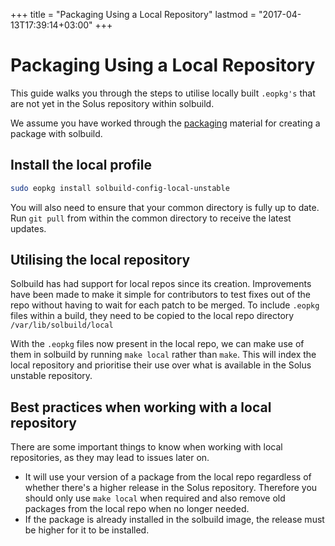 +++
title = "Packaging Using a Local Repository"
lastmod = "2017-04-13T17:39:14+03:00"
+++
# Packaging Using a Local Repository

This guide walks you through the steps to utilise locally built `.eopkg's` that are not yet in the Solus repository within solbuild.

We assume you have worked through the [packaging](/articles/packaging/building-a-package/en/) material for creating a package with solbuild.

## Install the local profile

``` bash
sudo eopkg install solbuild-config-local-unstable
```

You will also need to ensure that your common directory is fully up to date. Run `git pull` from within the common directory to receive the latest updates.

## Utilising the local repository

Solbuild has had support for local repos since its creation. Improvements have been made to make it simple for contributors to test fixes out of the repo without having to wait for each patch to be merged. To include `.eopkg` files within a build, they need to be copied to the local repo directory `/var/lib/solbuild/local`

With the `.eopkg` files now present in the local repo, we can make use of them in solbuild by running `make local` rather than `make`. This will index the local repository and prioritise their use over what is available in the Solus unstable repository.

## Best practices when working with a local repository

There are some important things to know when working with local repositories, as they may lead to issues later on.

- It will use your version of a package from the local repo regardless of whether there's a higher release in the Solus repository. Therefore you should only use `make local` when required and also remove old packages from the local repo when no longer needed.
- If the package is already installed in the solbuild image, the release must be higher for it to be installed.